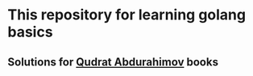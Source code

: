# This repository for learning golang basics
## Solutions for [Qudrat Abdurahimov](https://www.github.com/username) books
